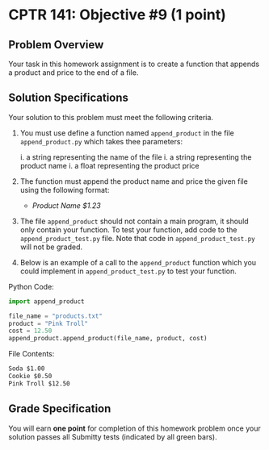 # CPTR 141: Objective #9 (1 point)

## Problem Overview

Your task in this homework assignment is to create a function that appends a product and price to the end of a file.

## Solution Specifications

Your solution to this problem must meet the following criteria.

1. You must use define a function named `append_product` in the file `append_product.py` which takes thee parameters:

    i. a string representing the name of the file
    i. a string representing the product name
    i. a float representing the product price

2. The function must append the product name and price the given file using the following format:

    * _Product Name $1.23_

3. The file `append_product` should not contain a main program, it should only contain your function. To test your function, add code to the
`append_product_test.py` file. Note that code in `append_product_test.py` will not be graded.

4. Below is an example of a call to the `append_product` function which you could implement in `append_product_test.py` to test your function.

Python Code:
```python
import append_product

file_name = "products.txt"
product = "Pink Troll"
cost = 12.50
append_product.append_product(file_name, product, cost)
```

File Contents:
```html
Soda $1.00
Cookie $0.50
Pink Troll $12.50
```

## Grade Specification

You will earn **one point** for completion of this homework problem once your solution passes all Submitty tests (indicated by all green bars).
